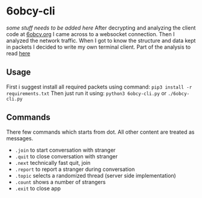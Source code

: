 # 6obcy-cli
*some stuff needs to be added here* 
After decrypting and analyzing the client code at [6obcy.org](https://6obcy.org/) I came across to a websocket connection. Then I analyzed the network traffic. When I got to know the structure and data kept in packets I decided to write my own terminal client.
Part of the analysis to read [here](https://github.com/Kucharskov/6obcy-cli/blob/master/ANALYZE.md)

## Usage
First i suggest install all required packets using command:
``pip3 install -r requirements.txt``
Then just run it using:
``python3 6obcy-cli.py`` or ``./6obcy-cli.py``

## Commands
There few commands which starts from dot. All other content are treated as messages.
- ``.join`` to start conversation with stranger
- ``.quit`` to close conversation with stranger
- ``.next`` technically fast quit, join
- ``.report`` to report a stranger during conversation
- ``.topic`` selects a randomized thread (server side implementation)
- ``.count`` shows a number of strangers
- ``.exit`` to close app